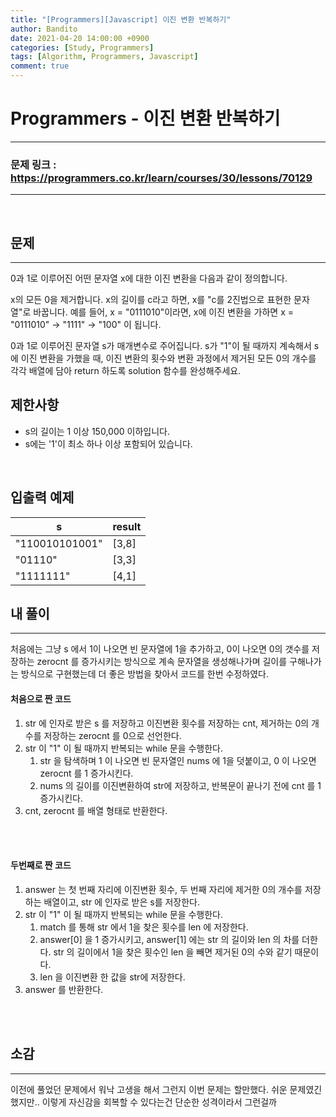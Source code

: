 ```yaml
---
title: "[Programmers][Javascript] 이진 변환 반복하기"
author: Bandito
date: 2021-04-20 14:00:00 +0900
categories: [Study, Programmers]
tags: [Algorithm, Programmers, Javascript]
comment: true
---
```

 
# Programmers - 이진 변환 반복하기

***
### 문제 링크 : <https://programmers.co.kr/learn/courses/30/lessons/70129>

***

<br/>

## 문제
***

0과 1로 이루어진 어떤 문자열 x에 대한 이진 변환을 다음과 같이 정의합니다.

x의 모든 0을 제거합니다.
x의 길이를 c라고 하면, x를 "c를 2진법으로 표현한 문자열"로 바꿉니다.
예를 들어, x = "0111010"이라면, x에 이진 변환을 가하면 x = "0111010" -> "1111" -> "100" 이 됩니다.

0과 1로 이루어진 문자열 s가 매개변수로 주어집니다. s가 "1"이 될 때까지 계속해서 s에 이진 변환을 가했을 때, 이진 변환의 횟수와 변환 과정에서 제거된 모든 0의 개수를 각각 배열에 담아 return 하도록 solution 함수를 완성해주세요.


## 제한사항
+ s의 길이는 1 이상 150,000 이하입니다.
+ s에는 '1'이 최소 하나 이상 포함되어 있습니다.


<br/>

## 입출력 예제

|s|result|
|----|----|
|"110010101001"|[3,8]|
|"01110"|[3,3]|
|"1111111"|[4,1]|




## 내 풀이
***

처음에는 그냥 s 에서 1이 나오면 빈 문자열에 1을 추가하고, 0이 나오면 0의 갯수를 저장하는 zerocnt 를 증가시키는 방식으로 계속 문자열을 생성해나가며 길이를 구해나가는 방식으로 구현했는데 더 좋은 방법을 찾아서 코드를 한번 수정하였다.

#### 처음으로 짠 코드

1. str 에 인자로 받은 s 를 저장하고 이진변환 횟수를 저장하는 cnt, 제거하는 0의 개수를 저장하는 zerocnt 를 0으로 선언한다.
2. str 이 "1" 이 될 때까지 반복되는 while 문을 수행한다.
    1. str 을 탐색하며 1 이 나오면 빈 문자열인 nums 에 1을 덧붙이고, 0 이 나오면 zerocnt 를 1 증가시킨다.
    2. nums 의 길이를 이진변환하여 str에 저장하고, 반복문이 끝나기 전에 cnt 를 1 증가시킨다.
3. cnt, zerocnt 를 배열 형태로 반환한다.

<br/>

<script src="https://gist.github.com/Suppplier/e632b6953b4910f096a557a86be24486.js"></script>

<br/>

#### 두번째로 짠 코드

1. answer 는 첫 번째 자리에 이진변환 횟수, 두 번째 자리에 제거한 0의 개수를 저장하는 배열이고, str 에 인자로 받은 s를 저장한다.
2. str 이 "1" 이 될 때까지 반복되는 while 문을 수행한다.
    1. match 를 통해 str 에서 1을 찾은 횟수를 len 에 저장한다.
    2. answer[0] 을 1 증가시키고, answer[1] 에는 str 의 길이와 len 의 차를 더한다. str 의 길이에서 1을 찾은 횟수인 len 을 빼면 제거된 0의 수와 같기 때문이다.
    3. len 을 이진변환 한 값을 str에 저장한다.
3. answer 를 반환한다.

<br/>

<script src="https://gist.github.com/Suppplier/1970ed42eddde65f321c2d7203ae7103.js"></script>

<br/>

## 소감
***

이전에 풀었던 문제에서 워낙 고생을 해서 그런지 이번 문제는 할만했다. 쉬운 문제였긴 했지만.. 이렇게 자신감을 회복할 수 있다는건 단순한 성격이라서 그런걸까 

